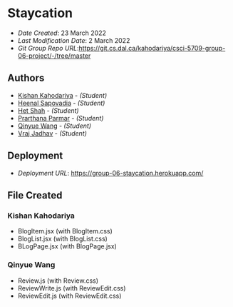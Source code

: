 # Staycation

- _Date Created_: 23 March 2022
- _Last Modification Date_: 2 March 2022
- _Git Group Repo URL_:https://git.cs.dal.ca/kahodariya/csci-5709-group-06-project/-/tree/master

## Authors

- [Kishan Kahodariya](ks805556@dal.ca) - _(Student)_
- [Heenal Sapovadia](hn525278@dal.ca) - _(Student)_
- [Het Shah](het.shah@dal.ca) - _(Student)_
- [Prarthana Parmar](pr813853@dal.ca) - _(Student)_
- [Qinyue Wang](qn642785@dal.ca) - _(Student)_
- [Vraj Jadhav](Vraj.jadhav@dal.ca) - _(Student)_

## Deployment

- _Deployment URL_: https://group-06-staycation.herokuapp.com/

## File Created

### Kishan Kahodariya

- BlogItem.jsx (with BlogItem.css)
- BlogList.jsx (with BlogList.css)
- BLogPage.jsx (with BlogPage.jsx)

### Qinyue Wang

- Review.js (with Review.css)
- ReviewWrite.js (with ReviewEdit.css)
- ReviewEdit.js (with ReviewEdit.css)
